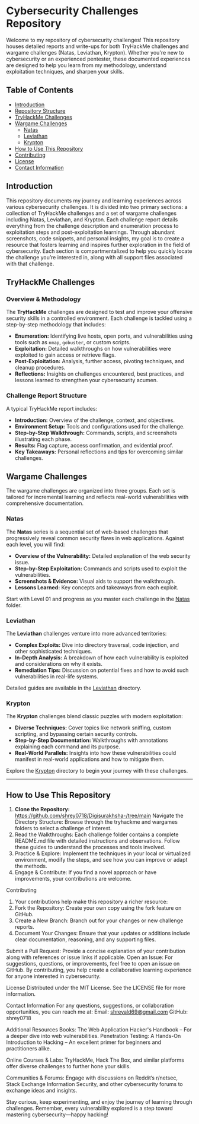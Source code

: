 # Cybersecurity Challenges Repository

Welcome to my repository of cybersecurity challenges! This repository houses detailed reports and write-ups for both TryHackMe challenges and wargame challenges (Natas, Leviathan, Krypton). Whether you're new to cybersecurity or an experienced pentester, these documented experiences are designed to help you learn from my methodology, understand exploitation techniques, and sharpen your skills.

## Table of Contents
- [Introduction](#introduction)
- [Repository Structure](#repository-structure)
- [TryHackMe Challenges](#tryhackme-challenges)
- [Wargame Challenges](#wargame-challenges)
  - [Natas](#natas)
  - [Leviathan](#leviathan)
  - [Krypton](#krypton)
- [How to Use This Repository](#how-to-use-this-repository)
- [Contributing](#contributing)
- [License](#license)
- [Contact Information](#contact-information)

## Introduction
This repository documents my journey and learning experiences across various cybersecurity challenges. It is divided into two primary sections: a collection of TryHackMe challenges and a set of wargame challenges including Natas, Leviathan, and Krypton. Each challenge report details everything from the challenge description and enumeration process to exploitation steps and post-exploitation learnings. Through abundant screenshots, code snippets, and personal insights, my goal is to create a resource that fosters learning and inspires further exploration in the field of cybersecurity.
Each section is compartmentalized to help you quickly locate the challenge you’re interested in, along with all support files associated with that challenge.

## TryHackMe Challenges

### Overview & Methodology
The **TryHackMe** challenges are designed to test and improve your offensive security skills in a controlled environment. Each challenge is tackled using a step-by-step methodology that includes:
- **Enumeration:** Identifying live hosts, open ports, and vulnerabilities using tools such as `nmap`, `gobuster`, or custom scripts.
- **Exploitation:** Detailed walkthroughs on how vulnerabilities were exploited to gain access or retrieve flags.
- **Post-Exploitation:** Analysis, further access, pivoting techniques, and cleanup procedures.
- **Reflections:** Insights on challenges encountered, best practices, and lessons learned to strengthen your cybersecurity acumen.

### Challenge Report Structure
A typical TryHackMe report includes:
- **Introduction:** Overview of the challenge, context, and objectives.
- **Environment Setup:** Tools and configurations used for the challenge.
- **Step-by-Step Walkthrough:** Commands, scripts, and screenshots illustrating each phase.
- **Results:** Flag capture, access confirmation, and evidential proof.
- **Key Takeaways:** Personal reflections and tips for overcoming similar challenges.

## Wargame Challenges

The wargame challenges are organized into three groups. Each set is tailored for incremental learning and reflects real-world vulnerabilities with comprehensive documentation.

### Natas
The **Natas** series is a sequential set of web-based challenges that progressively reveal common security flaws in web applications. Against each level, you will find:
- **Overview of the Vulnerability:** Detailed explanation of the web security issue.
- **Step-by-Step Exploitation:** Commands and scripts used to exploit the vulnerabilities.
- **Screenshots & Evidence:** Visual aids to support the walkthrough.
- **Lessons Learned:** Key concepts and takeaways from each exploit.

Start with Level 01 and progress as you master each challenge in the [Natas](./wargames/natas/) folder.

### Leviathan
The **Leviathan** challenges venture into more advanced territories:
- **Complex Exploits:** Dive into directory traversal, code injection, and other sophisticated techniques.
- **In-Depth Analysis:** A breakdown of how each vulnerability is exploited and considerations on why it exists.
- **Remediation Tips:** Discussion on potential fixes and how to avoid such vulnerabilities in real-life systems.

Detailed guides are available in the [Leviathan](./wargames/leviathan/) directory.

### Krypton
The **Krypton** challenges blend classic puzzles with modern exploitation:
- **Diverse Techniques:** Cover topics like network sniffing, custom scripting, and bypassing certain security controls.
- **Step-by-Step Documentation:** Walkthroughs with annotations explaining each command and its purpose.
- **Real-World Parallels:** Insights into how these vulnerabilities could manifest in real-world applications and how to mitigate them.

Explore the [Krypton](./wargames/krypton/) directory to begin your journey with these challenges.

---

## How to Use This Repository
1. **Clone the Repository:**
   https://github.com/shrey0718/Digisurakhsha-/tree/main
   Navigate the Directory Structure: Browse through the tryhackme and wargames folders to select a challenge of interest.
3. Read the Walkthroughs: Each challenge folder contains a complete README.md file with detailed instructions and observations. Follow these guides to understand the processes and tools involved.
4. Practice & Explore: Implement the techniques in your local or virtualized environment, modify the steps, and see how you can improve or adapt the methods.
5. Engage & Contribute: If you find a novel approach or have improvements, your contributions are welcome.

Contributing
1. Your contributions help make this repository a richer resource:
2. Fork the Repository: Create your own copy using the fork feature on GitHub.
3. Create a New Branch: Branch out for your changes or new challenge reports.
4. Document Your Changes: Ensure that your updates or additions include clear documentation, reasoning, and any supporting files.

Submit a Pull Request: Provide a concise explanation of your contribution along with references or issue links if applicable.
Open an Issue: For suggestions, questions, or improvements, feel free to open an issue on GitHub.
By contributing, you help create a collaborative learning experience for anyone interested in cybersecurity.

License
Distributed under the MIT License. See the LICENSE file for more information.

Contact Information
For any questions, suggestions, or collaboration opportunities, you can reach me at:
Email: shreyald69@gmail.com
GitHub: shrey0718

Additional Resources
Books:
The Web Application Hacker's Handbook – For a deeper dive into web vulnerabilities.
Penetration Testing: A Hands-On Introduction to Hacking – An excellent primer for beginners and practitioners alike.

Online Courses & Labs:
TryHackMe, Hack The Box, and similar platforms offer diverse challenges to further hone your skills.

Communities & Forums:
Engage with discussions on Reddit’s r/netsec, Stack Exchange Information Security, and other cybersecurity forums to exchange ideas and insights.

Stay curious, keep experimenting, and enjoy the journey of learning through challenges. Remember, every vulnerability explored is a step toward mastering cybersecurity—happy hacking!

